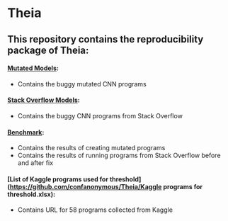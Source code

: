 # Theia

## This repository contains the reproducibility package of Theia:
#### [Mutated Models](https://github.com/confanonymous/Theia/tree/main/Mutated%20model):
* Contains the buggy mutated CNN programs
#### [Stack Overflow Models](https://github.com/confanonymous/Theia/tree/main/SOF):
* Contains the buggy CNN programs from Stack Overflow
#### [Benchmark](https://github.com/confanonymous/Theia/tree/main/Benchmark):
* Contains the results of creating mutated programs 
* Contains the results of running programs from Stack Overflow before and after fix
#### [List of Kaggle programs used for threshold](https://github.com/confanonymous/Theia/Kaggle programs for threshold.xlsx):
* Contains URL for 58 programs collected from Kaggle
